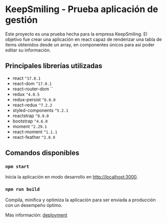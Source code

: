 # KeepSmiling - Prueba aplicación de gestión

Este proyecto es una prueba hecha para la empresa KeepSmiling. El objetivo fue crear una aplicación en react capaz de renderizar una tabla de ítems obtenidos desde un array, en componentes únicos para así poder editar su información.

## Principales librerías utilizadas
- react `^17.0.1`
- react-dom `^17.0.1`
- react-router-dom ``
- redux `^4.0.5`
- redux-persist `^6.0.0`
- react-redux `^7.2.2`
- styled-components `^5.2.1`
- reactstrap `^8.9.0`
- bootstrap `^4.6.0`
- moment `^2.29.1`
- react-moment `^1.1.1`
- react-feather `^2.0.9`

## Comandos disponibles

### `npm start`

Inicia la aplicación en modo desarrollo en [http://localhost:3000](http://localhost:3000).

### `npm run build`

Compila, minifica y optimiza la aplicación para ser enviada a producción con un desempeño óptimo.

Más información: [deployment](https://facebook.github.io/create-react-app/docs/deployment)
